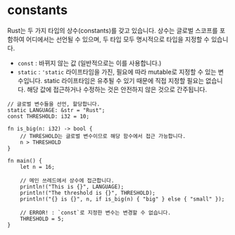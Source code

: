 # constants

Rust는 두 가지 타입의 상수(constants)를 갖고 있습니다. 상수는 글로벌 스코프를 포함하여 어디에서는 선언될 수 있으며, 두 타입 모두 명시적으로 타입을 지정할 수 있습니다.

- `const` : 바뀌지 않는 값 (일반적으로는 이를 사용합니다.)
- `static` : `'static` 라이프타임을 가진, 필요에 따라 mutable로 지정할 수 있는 변수입니다. static 라이프타임은 유추될 수 있기 때문에 직접 지정할 필요는 없습니다. 해당 값에 접근하거나 수정하는 것은 안전하지 않은 것으로 간주됩니다.

```rust,editable
// 글로벌 변수들을 선언, 할당합니다.
static LANGUAGE: &str = "Rust";
const THRESHOLD: i32 = 10;

fn is_big(n: i32) -> bool {
    // THRESHOLD는 글로벌 변수이므로 해당 함수에서 접근 가능합니다.
    n > THRESHOLD
}

fn main() {
    let n = 16;

    // 메인 쓰레드에서 상수에 접근합니다. 
    println!("This is {}", LANGUAGE);
    println!("The threshold is {}", THRESHOLD);
    println!("{} is {}", n, if is_big(n) { "big" } else { "small" });

    // ERROR! : `const`로 지정한 변수는 변경할 수 없습니다.
    THRESHOLD = 5;
}
```
